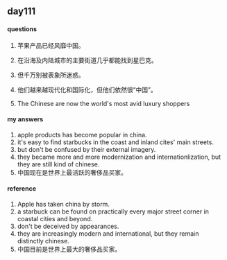 ## day111

#### questions

1. 苹果产品已经风靡中国。

2. 在沿海及内陆城市的主要街道几乎都能找到星巴克。

3. 但千万别被表象所迷惑。

4. 他们越来越现代化和国际化，但他们依然很“中国”。

5. The Chinese are now the world's most avid luxury shoppers

#### my answers

1. apple products has become popular in china.
2. it's easy to find starbucks in the coast and inland cites' main streets.
3. but don't be confused by their external imagery.
4. they became more and more modernization and internationlization, but they are still kind of chinese.
5. 中国现在是世界上最活跃的奢侈品买家。


#### reference

1. Apple has taken china by storm.
2. a starbuck can be found on practically every major street corner in coastal cities and beyond.
3. don't be deceived by appearances.
4. they are increasingly modern and international, but they remain distinctly chinese.
5. 中国目前是世界上最大的奢侈品买家。